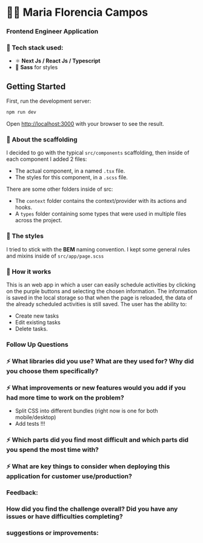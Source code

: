 # 🧑‍💻 Maria Florencia Campos

### Frontend Engineer Application

### 🔧 Tech stack used:

- ⚛️ **Next Js / React Js / Typescript**
- 💄 **Sass** for styles

## Getting Started

First, run the development server:

```bash
npm run dev
```

Open [http://localhost:3000](http://localhost:3000) with your browser to see the result.

### 📁 About the scaffolding

I decided to go with the typical `src/components` scaffolding, then inside of each component I added 2 files:

- The actual component, in a named `.tsx` file.
- The styles for this component, in a `.scss` file.

There are some other folders inside of src:

- The `context` folder contains the context/provider with its actions and hooks.
- A `types` folder containing some types that were used in multiple files across the project.

### 🎨 The styles

I tried to stick with the **BEM** naming convention.
I kept some general rules and mixins inside of `src/app/page.scss`

### 📝 How it works

This is an web app in which a user can easily schedule activities by clicking on the purple buttons and selecting the chosen information.
The information is saved in the local storage so that when the page is reloaded, the data of the already scheduled activities is still saved.
The user has the ability to:

- Create new tasks
- Edit existing tasks
- Delete tasks.

### Follow Up Questions

### ⚡️ What libraries did you use? What are they used for? Why did you choose them specifically?

### ⚡️ What improvements or new features would you add if you had more time to work on the problem?

- Split CSS into different bundles (right now is one for both mobile/desktop)
- Add tests !!!

### ⚡️ Which parts did you find most difficult and which parts did you spend the most time with?

### ⚡️ What are key things to consider when deploying this application for customer use/production?

### Feedback:

### How did you find the challenge overall? Did you have any issues or have difficulties completing?

### suggestions or improvements:
